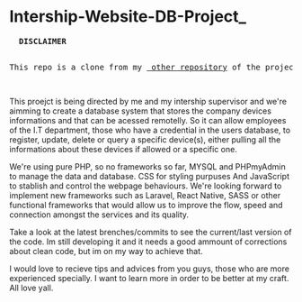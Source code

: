 # Intership-Website-DB-Project_


<pre>
  <b>DISCLAIMER</b>
  <p>This repo is a clone from my <a href='https://github.com/baronemarbles/Intership-Website-DB-Project'> other repository</a> of the project, the first one, which means that the first versions of the code are stored there, but because that at the time i wasn't using git, i uploaded manually the features, updates etc. And moving foward to present, where i'm learning and using git, when i got to push my code into the repository it asked me if i wanted to merge it and i did it. But it came out with a bunch of bugs and the files were all messed up. So, i ended up creating this repo, which is "fresh" and empty, so it wouldn't lead to more bugs when i'm trying to push my commits. But i'm going to fix these bugs! Just wait to see it! </p>
</pre>


This proejct is being directed by me and my intership supervisor and we're aimming to create a database system that stores the company devices informations and that can be acessed remotelly. So it can allow 
employees of the I.T department, those who have a credential in the users database, to register, update, delete or query a specific device(s), either pulling all the informations about these devices if allowed or a specific one.

We're using pure PHP, so no frameworks so far, MYSQL and PHPmyAdmin to manage the data and database. CSS for styling purpuses And JavaScript to stablish and control the webpage behaviours. 
We're looking forward to implement new frameworks such as Laravel, React Native, SASS or other functional frameworks that would allow us to improve the flow, speed 
and connection amongst the services and its quality.

Take a look at the latest brenches/commits to see the current/last version of the code. Im still developing it and it needs a good ammount of corrections about clean code, but im on my way to achieve that.

I would love to recieve tips and advices from you guys, those who are more experienced specially. I want to learn more in order to be better at my craft.
All love yall.
